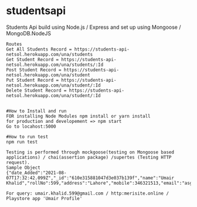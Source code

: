 # studentsapi
Students Api build using Node.js / Express and set up using Mongoose / MongoDB.NodeJS

	Routes
	Get All Students Record = https://students-api-netsol.herokuapp.com/una/students
	Get Student Record = https://students-api-netsol.herokuapp.com/una/students/:Id
	Post Student Record = https://students-api-netsol.herokuapp.com/una/student
	Put Student Record = https://students-api-netsol.herokuapp.com/una/student/:Id
	Delete Student Record = https://students-api-netsol.herokuapp.com/una/student/:Id


	#How to Install and run
	FOR installing Node Modules npm install or yarn install
	for production and developement => npm start
	Go to locahost:5000

	#How to run test
	npm run test

	Testing is performed through mockgoose(testing on Mongoose based applications) / chai(assertion package) /supertes (Testing HTTP request).
	Sample Object 
	{"date_Added":"2021-08-07T17:32:42.099Z","_id":"610e315881047d3e037b139f","name":"Umair Khalid","rollNo":599,"address":"Lahore","mobile":346321513,"email":"asghar799@gmail.com","__v":0}

	For query: umair.khalid.599@gmail.com / http:merisite.online / Playstore app 'Umair Profile'


